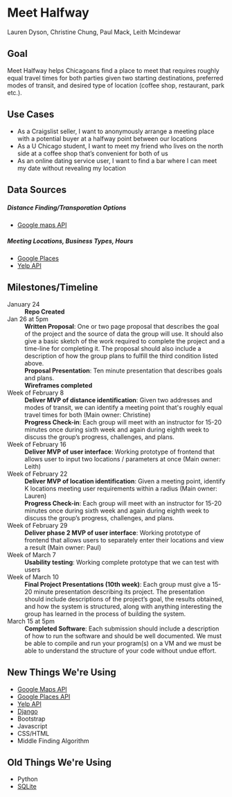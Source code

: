 # Meet Halfway

Lauren Dyson, Christine Chung, Paul Mack, Leith Mcindewar

## Goal
Meet Halfway helps Chicagoans find a place to meet that requires roughly equal travel times for both parties given two starting destinations, preferred modes of transit, and desired type of location (coffee shop, restaurant, park etc.).

## Use Cases
* As  a Craigslist seller, I want to anonymously arrange a meeting place with a potential buyer at a halfway point between our locations
* As a U Chicago student, I want to meet my friend who lives on the north side at a coffee shop that’s convenient for both of us
* As an online dating service user, I want to find a bar where I can meet my date without revealing my location


## Data Sources
##### Distance Finding/Transporation Options
- [Google maps API](https://developers.google.com/maps/?hl=en)

##### Meeting Locations, Business Types, Hours
- [Google Places](https://developers.google.com/places/?hl=en)
- [Yelp API](https://www.yelp.com/developers/documentation/v2/overview)

## Milestones/Timeline

<dl>
  <dt>January 24</dt>
  <dd><b>Repo Created</b></dd>

  <dt>Jan 26 at 5pm</dt>
  <dd><b>Written Proposal</b>: One or two page proposal that describes the goal of the project and the source of data the group will use. It should also give a basic sketch of the work required to complete the project and a time-line for completing it. The proposal should also include a description of how the group plans to fulfill the third condition listed above.<dd>
    <dd><b>Proposal Presentation</b>:  Ten minute presentation that describes goals and plans.<dd>
    <dd><b>Wireframes completed</b><dd>

  <dt>Week of February 8</dt>
  <dd><b>Deliver MVP of distance identification</b>: Given two addresses and modes of transit, we can identify a meeting point that's roughly equal travel times for both (Main owner: Christine)<dd>
  <dd><b>Progress Check-in</b>: Each group will meet with an instructor for 15-20 minutes once during sixth week and again during eighth week to discuss the group’s progress, challenges, and plans.<dd>
  
  <dt>Week of February 16</dt>
  <dd><b>Deliver MVP of user interface</b>: Working prototype of frontend that allows user to input two locations / parameters at once (Main owner: Leith)<dd>
  
  <dt>Week of February 22</dt>
  <dd><b>Deliver MVP of location identification</b>: Given a meeting point, identify K locations meeting user requirements within a radius (Main owner: Lauren) <dd>
  <dd><b>Progress Check-in</b>: Each group will meet with an instructor for 15-20 minutes once during sixth week and again during eighth week to discuss the group’s progress, challenges, and plans.<dd>
  
  <dt>Week of February 29</dt>
  <dd><b>Deliver phase 2 MVP of user interface</b>: Working prototype of frontend that allows users to separately enter their locations and view a result (Main owner: Paul)<dd>

  <dt>Week of March 7</dt>
  <dd><b>Usability testing</b>: Working complete prototype that we can test with users<dd>
  
  <dt>Week of March 10</dt>
  <dd><b>Final Project Presentations (10th week)</b>: Each group must give a 15-20 minute presentation describing its project. The presentation should include descriptions of the project’s goal, the results obtained, and how the system is structured, along with anything interesting the group has learned in the process of building the system.</dd>
  
  <dt>March 15 at 5pm</dt>
  <dd><b>Completed Software</b>: Each submission should include a description of how to run the software and should be well documented. We must be able to compile and run your program(s) on a VM and we must be able to understand the structure of your code without undue effort.</dd>
</dl>


## New Things We're Using
- [Google Maps API](https://developers.google.com/maps/?hl=en)
- [Google Places API](https://developers.google.com/places/?hl=en)
- [Yelp API](https://www.yelp.com/developers/documentation/v2/overview)
- [Django](https://www.djangoproject.com/)
- Bootstrap
- Javascript
- CSS/HTML
- Middle Finding Algorithm

## Old Things We're Using
- Python
- [SQLite](https://www.sqlite.org/)
